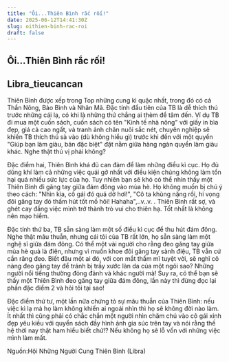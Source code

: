 ```yaml
---
title: "Ôi...Thiên Bình rắc rối!"
date: 2025-06-12T14:41:30Z
slug: oithien-binh-rac-roi
draft: false
---
```


## Ôi...Thiên Bình rắc rối!

## Libra_tieucancan

Thiên Bình được xếp trong Top những cung kì quặc nhất, trong đó có cả Thần Nông, Bảo Bình và Nhân Mã. Đặc tính đầu tiên của TB là dễ thích thú trước những cái lạ, có khi là những thứ chẳng ai thèm để tâm đến. Ví dụ TB đi mua một cuốn sách, cuốn sách có tên "Kinh tế nhà nông" với giấy in bìa đẹp, giá cả cao ngất, và tranh ảnh chăn nuôi sắc nét, chuyên nghiệp sẽ khiến TB thích thú sà vào (dù không hiểu gì) trước khi đến với một quyển "Giúp bạn làm giàu, bản đặc biệt" đặt nằm giữa hàng ngàn quyển làm giàu khác. Nghe thật thú vị phải không?
 
Đặc điểm hai, Thiên Bình khá đủ can đảm để làm những điều kì cục. Họ đủ dũng khí làm cả những việc quái gở nhất với điều kiện chúng không làm tổn hại quá nhiều sức lực của họ. Tuy nhiên bạn sẽ khó có thể nhìn thấy một Thiên Bình đi găng tay giữa đám đông vào mùa hè. Họ không muốn bị chú ý theo cách: "Nhìn kìa, cô gái đó quá dở hơi!", "Cô ta khùng nặng rồi, hi vọng đôi găng tay đó thấm hút tốt mồ hôi! Hahaha",..v..v. . Thiên Bình rất sợ, và ghét cay đắng việc mình trở thành trò vui cho thiên hạ. Tốt nhất là không nên mạo hiểm.
 
Đặc tính thứ ba, TB sẵn sàng làm một số điều kì cục để thu hút đám đông. Nghe thật mâu thuẫn, nhưng cái tôi của TB rất lớn, họ sẵn sàng làm một nghệ sĩ giữa đám đông. Có thể một vài người cho rằng đeo găng tay giữa mùa hè quả là điên, nhưng vì muốn khoe đôi găng tay sành điệu, TB vẫn cứ cắn răng đeo. Biết đâu một ai đó, với con mắt thẩm mĩ tuyệt vời, sẽ nghĩ cô nàng đeo găng tay để tránh bị trầy xước làn da của một ngôi sao? Những người nổi tiếng thường đỏng đảnh và khác người mà! Suy ra, có thể bạn sẽ thấy một Thiên Bình đeo găng tay giữa đám đông, lần này thì đừng đọc lại phần đặc điểm 2 và hỏi tôi tại sao!
 
Đặc điểm thứ tư, một lần nữa chứng tỏ sự mâu thuẫn của Thiên Bình: nếu việc kì lạ mà họ làm không khiến ai ngoái nhìn thì họ sẽ không đời nào làm. Ít nhất thì cũng phải có chắc chắn một người nhìn chăm chú vào cô gái xinh đẹp yêu kiều với quyển sách đầy hình ảnh gia súc trên tay và nói rằng thế hệ thời nay thật ham hiểu biết chứ!? Nếu không họ sẽ lỗ vốn với những việc mình làm mất.
 
Nguồn:Hội Những Người Cung Thiên Bình (Libra)